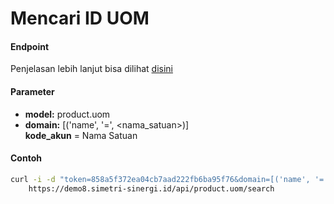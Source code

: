# Mencari ID UOM
#### Endpoint
Penjelasan lebih lanjut bisa dilihat [disini](../list_api/search_data.md)

#### Parameter
- <b>model:</b> product.uom</br>
- <b>domain:</b> [('name', '=', <nama_satuan>)]</br>
<b>kode_akun</b> = Nama Satuan

#### Contoh
````bash
curl -i -d "token=858a5f372ea04cb7aad222fb6ba95f76&domain=[('name', '=', 'Unit(s)')]" \
    https://demo8.simetri-sinergi.id/api/product.uom/search
````
